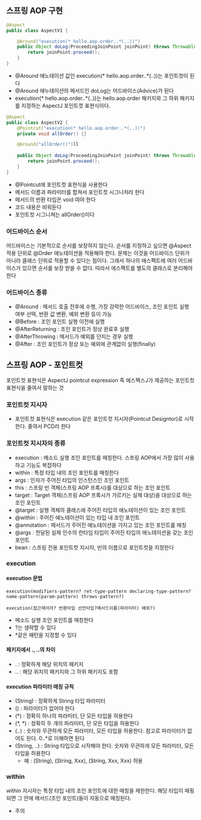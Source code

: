 ## 스프링 AOP 구현
```java
@Aspect
public class AspectV1 {

    @Around("execution(* hello.aop.order..*(..))")
    public Object doLog(ProceedingJoinPoint joinPoint) throws Throwable {
        return joinPoint.proceed();
    }
}
```
- @Around 애노테이션 값인 execution(* hello.aop.order..*(..))는 포인트컷이 된다
- @Around 애누테이션의 메서드인 doLog는 어드바이스(Advice)가 된다
- execution(* hello.aop.order..*(..))는 hello.aop.order 패키지와 그 하위 패키지를 지정하는 AspectJ 포인트컷 표현식이다.

```java
@Aspect
public class AspectV2 {
    @Pointcut("execution(* hello.aop.order..*(..))")
    private void allOrder() {}

    @Around("allOrder()")ll
    
    public Object doLog(ProceedingJoinPoint joinPoint) throws Throwable {
        return joinPoint.proceed();
    }
}
```
- @Pointcut에 포인트컷 표현식을 사용한다
- 메서드 이름과 파라미터를 합쳐서 포인트컷 시그니처라 한다
- 메서드의 반환 타입은 void 여야 한다
- 코드 내용은 비워둔다
- 포인트컷 시그니쳐는 allOrder()이다

### 어드바이스 순서
어드바이스는 기본적으로 순서를 보장하지 않는다. 순서를 지정하고 싶으면 @Aspect 적용 단위로 @Order 애노테이션을 적용해야 한다.
문제는 이것을 어드바이스 단위가 아니라 클래스 단위로 적용할 수 있다는 점이다. 그래서 하나의 애스펙트에 여러 어드바이스가 있으면 순서를 보장 받을 수 없다.
따라서 에스팩트를 별도의 클래스로 분리해야 한다

### 어드바이스 종류
- @Around : 메서드 호출 전후에 수행, 가장 강력한 어드바이스, 조인 포인트 실행 여부 선택, 반환 값 변환, 예외 변환 등이 가능
- @Before : 조인 포인트 실행 이전에 실행
- @AfterReturning : 조인 포인트가 정상 완료후 실행
- @AfterThrowing : 메서드가 예외를 던지는 경우 실행
- @After : 조인 포인트가 정상 또는 예외에 관계없이 실행(finally)

## 스프링 AOP - 포인트컷
포인트컷 표현식은 AspectJ pointcut expression 즉 에스펙스J가 제공하는 포인트컷 표현식을 줄여서 말하는 것

### 포인트컷 지시자
- 포인트컷 표현식은 execution 같은 포인트컷 지시자(Pointcut Designtor)로 시작한다. 줄여서 PCD라 한다

### 포인트컷 지시자의 종류
- execution : 메소드 실행 조인 포인트를 매칭한다. 스프링 AOP에서 가장 많이 사용하고 기능도 복잡하다
- within : 특정 타입 내의 조인 포인트를 매칭한다
- args : 인자가 주어진 타입의 인스턴스인 조인 포인트
- this : 스프링 빈 객체(스프링 AOP 프록시)를 대상으로 하는 조인 포인트
- target : Target 객체(스프링 AOP 프록시가 가르키는 실제 대상)을 대상으로 하는 조인 포인트
- @target : 실행 객체의 클래스에 주어진 타입의 애노테이션이 있는 조인 포인트
- @within : 주어진 애노테이션이 있는 타입 내 조인 포인트
- @annotation : 메서드가 주어진 애노테이션을 가지고 있는 조인 포인트를 매칭
- @args : 전달된 실제 인수의 런타임 타입이 주어진 타입의 애노테이션을 갖는 조인 포인트
- bean : 스프링 전용 포인트컷 지시자, 빈의 이름으로 포인트컷을 지정한다

### execution
#### execution 문법
```properties
execution(modifiers-pattern? ret-type-pattern declaring-type-pattern?name-pattern(param-pattern) throws-pattern?)

execution(접근제어자? 반환타입 선언타입?메서드이름(파라미터) 예외?)
```
- 메소드 실행 조인 포인트를 매칭한다
- ?는 생략할 수 있다
- *같은 패턴을 지정할 수 있다

#### 패키지에서 ., ..의 차이
- . : 정확하게 해당 위치의 패키지
- .. : 해당 위치의 패키지와 그 하위 패키지도 포함

#### execution 파라미터 매칭 규칙
- (String) : 정확하게 String 타입 파라미터
- () : 파라미터가 없어야 한다
- (*) : 정확히 하나의 파라미터, 단 모든 타입을 허용한다
- (*, *) : 정확히 두 개의 파라미터, 단 모든 타입을 허용한다
- (..) : 숫자와 무관하게 모든 파라미터, 모든 타입을 허용한다. 참고로 파라미터가 없어도 된다. 0..*로 이해하면 된다
- (String, ..) : String 타입으로 시작해야 한다. 숫자와 무관하게 모든 파라미터, 모든 타입을 허용한다
  - 예 : (String), (String, Xxx), (String, Xxx, Xxx) 허용

### within
within 지시자는 특정 타입 내의 조인 포인트에 대한 매칭을 제한한다. 해당 타입이 매핑 되면 그 안에 메서드(조인 포인트)들이 자동으로 매칭된다.
* 주의
